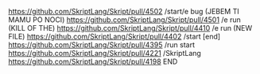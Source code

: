 https://github.com/SkriptLang/Skript/pull/4502
/start/e bug (JEBEM TI MAMU PO NOCI)
https://github.com/SkriptLang/Skript/pull/4501
/e run (KILL OF THE)
https://github.com/SkriptLang/Skript/pull/4410
/e run (NEW FILE)
https://github.com/SkriptLang/Skript/pull/4402
/start [end]
https://github.com/SkriptLang/Skript/pull/4395
/run start
https://github.com/SkriptLang/Skript/pull/4221
/SkriptLang 
https://github.com/SkriptLang/Skript/pull/4198
END
